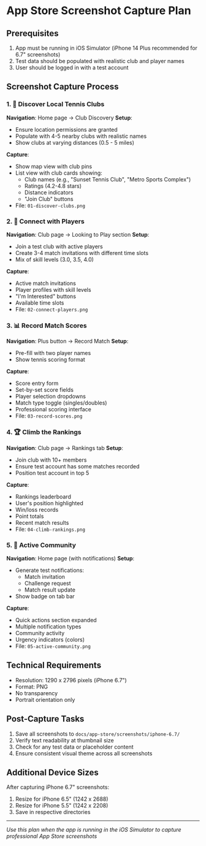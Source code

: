 # App Store Screenshot Capture Plan

## Prerequisites
1. App must be running in iOS Simulator (iPhone 14 Plus recommended for 6.7" screenshots)
2. Test data should be populated with realistic club and player names
3. User should be logged in with a test account

## Screenshot Capture Process

### 1. 📍 Discover Local Tennis Clubs
**Navigation**: Home page → Club Discovery
**Setup**:
- Ensure location permissions are granted
- Populate with 4-5 nearby clubs with realistic names
- Show clubs at varying distances (0.5 - 5 miles)

**Capture**:
- Show map view with club pins
- List view with club cards showing:
  - Club names (e.g., "Sunset Tennis Club", "Metro Sports Complex")
  - Ratings (4.2-4.8 stars)
  - Distance indicators
  - "Join Club" buttons
- File: `01-discover-clubs.png`

### 2. 🎾 Connect with Players
**Navigation**: Club page → Looking to Play section
**Setup**:
- Join a test club with active players
- Create 3-4 match invitations with different time slots
- Mix of skill levels (3.0, 3.5, 4.0)

**Capture**:
- Active match invitations
- Player profiles with skill levels
- "I'm Interested" buttons
- Available time slots
- File: `02-connect-players.png`

### 3. 📊 Record Match Scores
**Navigation**: Plus button → Record Match
**Setup**:
- Pre-fill with two player names
- Show tennis scoring format

**Capture**:
- Score entry form
- Set-by-set score fields
- Player selection dropdowns
- Match type toggle (singles/doubles)
- Professional scoring interface
- File: `03-record-scores.png`

### 4. 🏆 Climb the Rankings
**Navigation**: Club page → Rankings tab
**Setup**:
- Join club with 10+ members
- Ensure test account has some matches recorded
- Position test account in top 5

**Capture**:
- Rankings leaderboard
- User's position highlighted
- Win/loss records
- Point totals
- Recent match results
- File: `04-climb-rankings.png`

### 5. 🔔 Active Community
**Navigation**: Home page (with notifications)
**Setup**:
- Generate test notifications:
  - Match invitation
  - Challenge request
  - Match result update
- Show badge on tab bar

**Capture**:
- Quick actions section expanded
- Multiple notification types
- Community activity
- Urgency indicators (colors)
- File: `05-active-community.png`

## Technical Requirements
- Resolution: 1290 x 2796 pixels (iPhone 6.7")
- Format: PNG
- No transparency
- Portrait orientation only

## Post-Capture Tasks
1. Save all screenshots to `docs/app-store/screenshots/iphone-6.7/`
2. Verify text readability at thumbnail size
3. Check for any test data or placeholder content
4. Ensure consistent visual theme across all screenshots

## Additional Device Sizes
After capturing iPhone 6.7" screenshots:
1. Resize for iPhone 6.5" (1242 x 2688)
2. Resize for iPhone 5.5" (1242 x 2208)
3. Save in respective directories

---
*Use this plan when the app is running in the iOS Simulator to capture professional App Store screenshots*